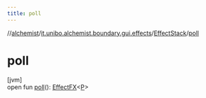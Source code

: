 ```yaml
---
title: poll
---
```

//[alchemist](../../../index.html)/[it.unibo.alchemist.boundary.gui.effects](../index.html)/[EffectStack](index.html)/[poll](poll.html)



# poll



[jvm]\
open fun [poll](poll.html)(): [EffectFX](../-effect-f-x/index.html)<[P](../../it.unibo.alchemist.boundary.gui.effects.json/-effect-serializer/effect-from-file.html)>





